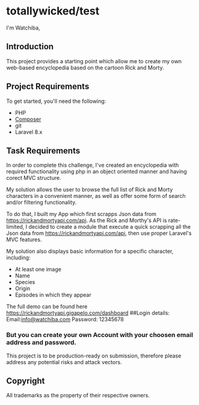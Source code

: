 # totallywicked/test
I'm Watchiba,


## Introduction
This project provides a starting point which allow me to create my own 
web-based encyclopedia based on the cartoon Rick and Morty.

## Project Requirements
To get started, you'll need the following:

 - PHP
 - [Composer](https://getcomposer.org/)
 - git
 - Laravel 8.x
 

## Task Requirements
In order to complete this challenge, I've created an encyclopedia with required 
functionality using php in an object oriented manner and having corect MVC structure.

My solution allows the user to browse the full list of Rick and Morty characters 
in a convenient manner, as well as offer some form of search and/or filtering functionality.

To do that, I built my App which first scrapps Json data from https://rickandmortyapi.com/api.
As the Rick and Morthy's API is rate-limited, I decided to create a module that execute a quick scrapping all the Json data from https://rickandmortyapi.com/api, then use proper Laravel's MVC features. 

My solution also displays basic information for a specific character, including:

 - At least one image
 - Name
 - Species
 - Origin
 - Episodes in which they appear
 
The full demo can be found here https://rickandmortyapi.gigapelo.com/dashboard
##Login details:
Email:info@watchiba.com
Password: 12345678
### But you can create your own Account with your choosen email address and password.

This project is to be production-ready on submission, therefore please 
address any potential risks and attack vectors.
  


## Copyright
All trademarks as the property of their respective owners.

